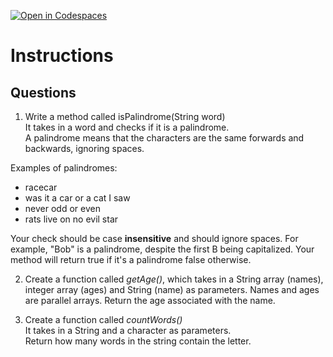 [![Open in Codespaces](https://classroom.github.com/assets/launch-codespace-2972f46106e565e64193e422d61a12cf1da4916b45550586e14ef0a7c637dd04.svg)](https://classroom.github.com/open-in-codespaces?assignment_repo_id=18402582)
# Instructions  

  ## Questions

1. Write a method called isPalindrome(String word)</br>
It takes in a word and checks if it is a palindrome.</br>
A palindrome means that the characters are the same forwards and backwards, ignoring spaces.</br>


Examples of palindromes:</br>


- racecar</br>
- was it a car or a cat I saw</br>
- never odd or even</br>
- rats live on no evil star</br>


Your check should be case **insensitive** and should ignore spaces.  For example, "Bob" is a palindrome, despite the first B being capitalized.
Your method will return true if it's a palindrome false otherwise.

2. Create a function called _getAge()_, which takes in a String array (names), integer array (ages) and String (name) as parameters.
Names and ages are parallel arrays.  Return the age associated with the name.

3. Create a function called _countWords()_</br>
It takes in a String and a character as parameters.</br>
Return how many words in the string contain the letter.</br>